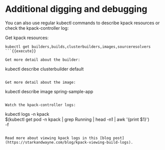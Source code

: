 # Additional digging and debugging

You can also use regular kubectl commands to describe kpack resources or check the kpack-controller log:

Get kpack resources:
```
kubectl get builders,builds,clusterbuilders,images,sourceresolvers
```{{execute}}

Get more detail about the builder:
```
kubectl describe clusterbuilder default
```{{execute}}

Get more detail about the image:
```
kubectl describe image spring-sample-app
```{{execute}}

Watch the kpack-controller logs:
```
kubectl logs -n kpack \
   $(kubectl get pod -n kpack | grep Running | head -n1 | awk '{print $1}') \
   -f
```{{execute}}

Read more about viewing kpack logs in this [blog post](https://starkandwayne.com/blog/kpack-viewing-build-logs).